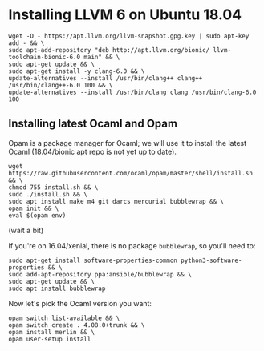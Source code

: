 # Installing LLVM 6 on Ubuntu 18.04

    wget -O - https://apt.llvm.org/llvm-snapshot.gpg.key | sudo apt-key add - && \
    sudo apt-add-repository "deb http://apt.llvm.org/bionic/ llvm-toolchain-bionic-6.0 main" && \
    sudo apt-get update && \
    sudo apt-get install -y clang-6.0 && \
    update-alternatives --install /usr/bin/clang++ clang++ /usr/bin/clang++-6.0 100 && \
    update-alternatives --install /usr/bin/clang clang /usr/bin/clang-6.0 100
## Installing latest Ocaml and Opam
Opam is a package manager for Ocaml; we will use it to install the latest Ocaml (18.04/bionic apt repo is not yet up to date).

    wget https://raw.githubusercontent.com/ocaml/opam/master/shell/install.sh && \
    chmod 755 install.sh && \
    sudo ./install.sh && \
    sudo apt install make m4 git darcs mercurial bubblewrap && \
    opam init && \
    eval $(opam env)
    
(wait a bit)

If you're on 16.04/xenial, there is no package `bubblewrap`, so you'll need to:

    sudo apt-get install software-properties-common python3-software-properties && \
    sudo add-apt-repository ppa:ansible/bubblewrap && \
    sudo apt-get update && \
    sudo apt install bubblewrap

Now let's pick the Ocaml version you want:

    opam switch list-available && \
    opam switch create . 4.08.0+trunk && \
    opam install merlin && \
    opam user-setup install

